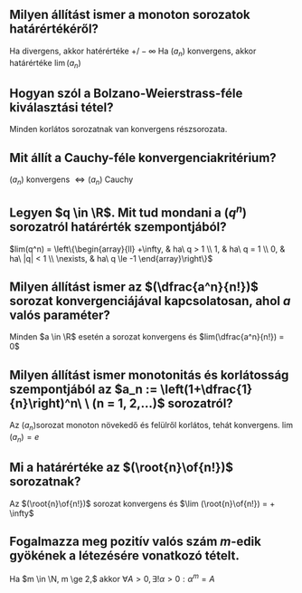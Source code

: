 ## Milyen állítást ismer a monoton sorozatok határértékéről?

Ha divergens, akkor hatérértéke $+/- \infty$
Ha $(a_n)$ konvergens, akkor határértéke $\lim(a_n)$

## Hogyan szól a Bolzano-Weierstrass-féle kiválasztási tétel?

Minden korlátos sorozatnak van konvergens részsorozata.

## Mit állít a Cauchy-féle konvergenciakritérium?

$(a_n)$ konvergens $\Leftrightarrow (a_n)$ Cauchy

## Legyen $q \in \R$. Mit tud mondani a $(q^n)$ sorozatról határérték szempontjából?

$lim(q^n) = \left\{\begin{array}{ll}
+\infty, & ha\ q > 1 \\
1, & ha\ q = 1 \\
0, & ha\ |q| < 1 \\
\nexists, & ha\ q \le -1 \end{array}\right\}$

## Milyen állítást ismer az $(\dfrac{a^n}{n!})$ sorozat konvergenciájával kapcsolatosan, ahol $a$ valós paraméter?

Minden $a \in \R$ esetén a sorozat konvergens és $lim(\dfrac{a^n}{n!}) = 0$

## Milyen állítást ismer monotonitás és korlátosság szempontjából az $a_n := \left(1+\dfrac{1}{n}\right)^n\ \ (n = 1, 2,...)$ sorozatról?

Az $(a_n)​$ sorozat monoton növekedő és felülről korlátos, tehát konvergens. $\lim(a_n) = e​$ 

## Mi a határértéke az $(\root{n}\of{n!})$ sorozatnak?

Az $(\root{n}\of{n!})$ sorozat konvergens és $\lim (\root{n}\of{n!}) = + \infty$

## Fogalmazza meg pozitív valós szám $m$-edik gyökének a létezésére vonatkozó tételt.

Ha $m \in \N, m \ge 2,$ akkor $\forall A > 0, \exists! \alpha > 0 : \alpha^m = A$

